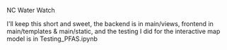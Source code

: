 NC Water Watch


I'll keep this short and sweet, the backend is in main/views, frontend in main/templates & main/static, and the testing I did for the interactive map model is in Testing_PFAS.ipynb
